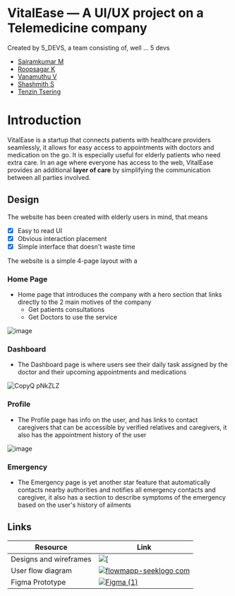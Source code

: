 # VitalEase — A UI/UX project on a Telemedicine company

Created by 5_DEVS, a team consisting of, well … 5 devs 

 - [Sairamkumar M](https://github.com/sairamkumarm)
 - [Roopsagar K](https://github.com/RoopsagarK)
 - [Vanamuthu V](https://github.com/vanamuthuV)
 - [Shashmith S](https://github.com/Code-4Al)
 - [Tenzin Tsering](https://github.com/tentse)

# Introduction

VitalEase is a startup that connects patients with healthcare providers seamlessly, it allows for easy access to appointments with doctors and medication on the go. It is especially useful for elderly patients who need extra care. In an age where everyone has access to the web, VitalEase provides an additional **layer of care** by simplifying the communication between all parties involved.

## Design

The website has been created with elderly users in mind, that means

 - [x] Easy to read UI
 - [x] Obvious interaction placement
 - [x] Simple interface that doesn't waste time
 
 The website is a simple 4-page layout with a
 ### Home Page
 - Home page that introduces the company with a hero section that links directly to the 2 main motives of the company
   - Get patients consultations
   - Get Doctors to use the service
  
![image](https://github.com/sairamkumarm/VitalEase--5_DEVS-/assets/88662373/bea7bcda-6944-4076-b702-241a0d809d09)
### Dashboard 
- The Dashboard page is where users see their daily task assigned by the doctor and their upcoming appointments and medications

![CopyQ pNkZLZ](https://github.com/sairamkumarm/VitalEase--5_DEVS-/assets/88662373/d11d8446-6337-4254-b137-25aaead1e63e)
### Profile
- The Profile page has info on the user, and has links to contact caregivers that can be accessible by verified relatives and caregivers, it also has the appointment history of the user 

![image](https://github.com/sairamkumarm/VitalEase--5_DEVS-/assets/88662373/dcd2273b-789e-427d-a553-363c30ec5ae8)
### Emergency
- The Emergency page is yet another star feature that automatically contacts nearby authorities and notifies all emergency contacts and caregiver, it also has a section to describe symptoms of the emergency based on the user's history of ailments

 
## Links
|Resource| Link |
|--|--|
| Designs and wireframes | [![\[](https://github.com/sairamkumarm/VitalEase--5_DEVS-/assets/88662373/cdcf1503-5d77-4197-8ef2-d4ecdc06039e)](https://www.figma.com/proto/ASL6X0B0ai9julycBlWG3D/Designs?node-id=1281-157&scaling=scale-down&page-id=1202:133&starting-point-node-id=1281:157&mode=design&t=JwYUw3ZGOojbpHeY-1) |
| User flow diagram | [![flowmapp-seeklogo com](https://github.com/sairamkumarm/VitalEase--5_DEVS-/assets/88662373/802cca8b-219f-48d5-9dab-46a7c351e0c8)](https://app.flowmapp.com/share/projects/11be235f-f6e3-4fa0-88f5-6127af1a72b3/userflow/8e3ebf9e-5309-4f20-8373-c445f61420f9)
|Figma Prototype |[![Figma (1)](https://github.com/sairamkumarm/VitalEase--5_DEVS-/assets/88662373/0f4e55ae-0909-460a-9295-33379b39da91)](https://www.figma.com/file/ASL6X0B0ai9julycBlWG3D/Designs?type=design&node-id=1281:157&mode=design&t=n57fy1Dzhhmim9Sq-1)|

